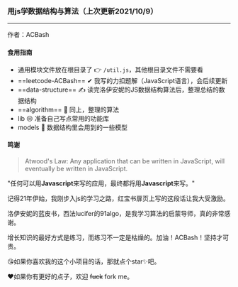### 用js学数据结构与算法（上次更新2021/10/9）

---------------------------

作者：ACBash



#### 食用指南

* 通用模块文件放在根目录了          👉            `/util.js`，其他根目录文件不需要看
* ==leetcode-ACBash==                          ✔           我写的力扣题解（JavaScript语言），会后续更新  
* ==data-structure==                              ✍            读完洛伊安妮的JS数据结构算法后，整理总结的数据结构
* ==algorithm==                                       🚀           同上，整理的算法
* lib                                                    😒           准备自己写点常用的功能库
* models                                           🏀            数据结构里会用到的一些模型



#### 鸣谢

> Atwood's Law: Any application that can be written in JavaScript, will eventually be written in JavaScript.

"任何可以用**Javascript**来写的应用，最终都将用**Javascript**来写。"

记得21年伊始，我刚步入js的学习之路，红宝书扉页上写的这段话让我大受激励。

洛伊安妮的蓝皮书，西法lucifer的91algo，是我学习算法的启蒙导师，真的非常感谢。

增长知识的最好方式是练习，而练习不一定是枯燥的。加油！ACBash！坚持才可贵。



😘如果你喜欢我的这个小项目的话，那就点个star✨吧。

❤如果你有更好的点子，欢迎 ~~fuck~~ fork me。

